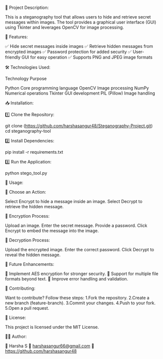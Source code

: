 📌 Project Description:

This is a steganography tool that allows users to hide and retrieve secret messages within images. The tool provides a graphical user interface (GUI) using Tkinter and leverages OpenCV for image processing.

🚀 Features:

✅ Hide secret messages inside images
✅ Retrieve hidden messages from encrypted images
✅ Password protection for added security
✅ User-friendly GUI for easy operation
✅ Supports PNG and JPEG image formats

🛠 Technologies Used:

Technology     Purpose

Python	       Core programming language
OpenCV	       Image processing
NumPy	         Numerical operations
Tkinter	       GUI development
PIL (Pillow)	 Image handling

📥 Installation:

1️⃣ Clone the Repository:

git clone (https://github.com/harshasangur48/Steganography-Project.git)
cd steganography-tool

2️⃣ Install Dependencies:

pip install -r requirements.txt

3️⃣ Run the Application:

python stego_tool.py

📌 Usage:

🔹 Choose an Action:

Select Encrypt to hide a message inside an image.
Select Decrypt to retrieve the hidden message.

🔹 Encryption Process:

Upload an image.
Enter the secret message.
Provide a password.
Click Encrypt to embed the message into the image.

🔹 Decryption Process:

Upload the encrypted image.
Enter the correct password.
Click Decrypt to reveal the hidden message.

🔮 Future Enhancements:

🔸 Implement AES encryption for stronger security.
🔸 Support for multiple file formats beyond text.
🔸 Improve error handling and validation.

🤝 Contributing:

Want to contribute? Follow these steps:
1.Fork the repository.
2.Create a new branch (feature-branch).
3.Commit your changes.
4.Push to your fork.
5.Open a pull request.

📜 License:

This project is licensed under the MIT License.

👨‍💻 Author:

📌 Harsha S
📧 harshasangur66@gmail.com
🔗 https://github.com/harshasangur48
